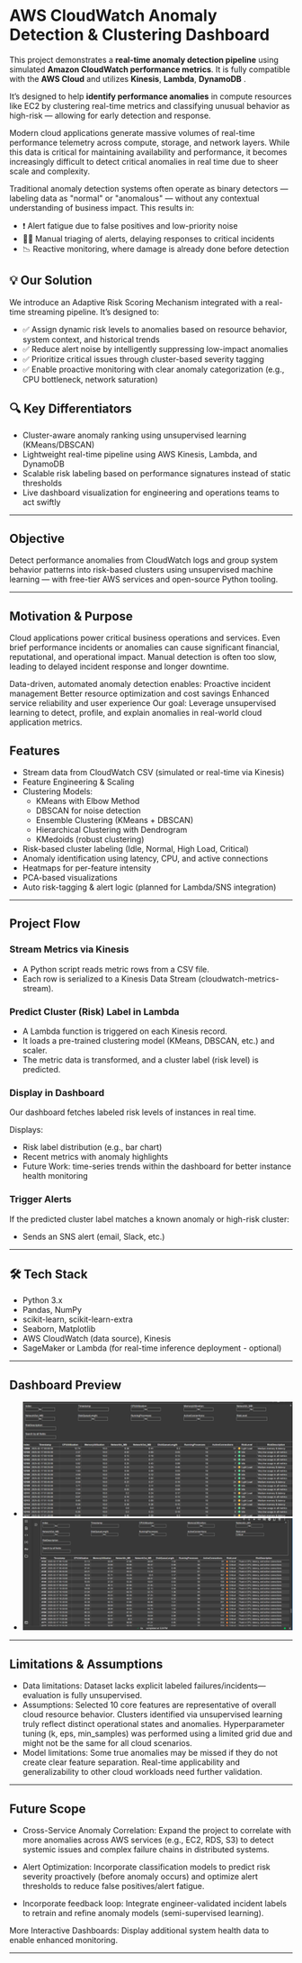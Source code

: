 # AWS CloudWatch Anomaly Detection & Clustering Dashboard

This project demonstrates a **real-time anomaly detection pipeline** using simulated **Amazon CloudWatch performance metrics**. It is fully compatible with the **AWS Cloud** and utilizes **Kinesis**, **Lambda**, **DynamoDB** .

It’s designed to help **identify performance anomalies** in compute resources like EC2 by clustering real-time metrics and classifying unusual behavior as high-risk — allowing for early detection and response.

Modern cloud applications generate massive volumes of real-time performance telemetry across compute, storage, and network layers. While this data is critical for maintaining availability and performance, it becomes increasingly difficult to detect critical anomalies in real time due to sheer scale and complexity.

Traditional anomaly detection systems often operate as binary detectors — labeling data as "normal" or "anomalous" — without any contextual understanding of business impact. This results in:
- ❗ Alert fatigue due to false positives and low-priority noise
- 🧍‍♂️ Manual triaging of alerts, delaying responses to critical incidents
- 📉 Reactive monitoring, where damage is already done before detection

## 💡 Our Solution
We introduce an Adaptive Risk Scoring Mechanism integrated with a real-time streaming pipeline. It’s designed to:
- ✅ Assign dynamic risk levels to anomalies based on resource behavior, system context, and historical trends
- ✅ Reduce alert noise by intelligently suppressing low-impact anomalies
- ✅ Prioritize critical issues through cluster-based severity tagging
- ✅ Enable proactive monitoring with clear anomaly categorization (e.g., CPU bottleneck, network saturation)

## 🔍 Key Differentiators
- Cluster-aware anomaly ranking using unsupervised learning (KMeans/DBSCAN)
- Lightweight real-time pipeline using AWS Kinesis, Lambda, and DynamoDB
- Scalable risk labeling based on performance signatures instead of static thresholds
- Live dashboard visualization for engineering and operations teams to act swiftly


---

## Objective

Detect performance anomalies from CloudWatch logs and group system behavior patterns into risk-based clusters using unsupervised machine learning — with free-tier AWS services and open-source Python tooling.

---

## Motivation & Purpose
Cloud applications power critical business operations and services.
Even brief performance incidents or anomalies can cause significant financial, reputational, and operational impact.
Manual detection is often too slow, leading to delayed incident response and longer downtime.


Data-driven, automated anomaly detection enables:
Proactive incident management
Better resource optimization and cost savings
Enhanced service reliability and user experience
Our goal: Leverage unsupervised learning to detect, profile, and explain anomalies in real-world cloud application metrics.

## Features

- Stream data from CloudWatch CSV (simulated or real-time via Kinesis)
- Feature Engineering & Scaling
- Clustering Models:
  - KMeans with Elbow Method
  - DBSCAN for noise detection
  - Ensemble Clustering (KMeans + DBSCAN)
  - Hierarchical Clustering with Dendrogram
  - KMedoids (robust clustering)
- Risk-based cluster labeling (Idle, Normal, High Load, Critical)
- Anomaly identification using latency, CPU, and active connections
- Heatmaps for per-feature intensity
- PCA-based visualizations
- Auto risk-tagging & alert logic (planned for Lambda/SNS integration)

---

## Project Flow
### Stream Metrics via Kinesis
- A Python script reads metric rows from a CSV file.
- Each row is serialized to a Kinesis Data Stream (cloudwatch-metrics-stream).

### Predict Cluster (Risk) Label in Lambda

- A Lambda function is triggered on each Kinesis record.
- It loads a pre-trained clustering model (KMeans, DBSCAN, etc.) and scaler.
- The metric data is transformed, and a cluster label (risk level) is predicted.

### Display in Dashboard
Our dashboard fetches labeled risk levels of instances in real time.

Displays:
- Risk label distribution (e.g., bar chart)
- Recent metrics with anomaly highlights
- Future Work: time-series trends within the dashboard for better instance health monitoring

### Trigger Alerts

If the predicted cluster label matches a known anomaly or high-risk cluster:
- Sends an SNS alert (email, Slack, etc.)



---

## 🛠️ Tech Stack

- Python 3.x
- Pandas, NumPy
- scikit-learn, scikit-learn-extra
- Seaborn, Matplotlib
- AWS CloudWatch (data source), Kinesis
- SageMaker or Lambda (for real-time inference deployment - optional)

---

## Dashboard Preview

- ![Dashboard Screenshot 1](dash1.png)
- ![Dashboard Screenshot 2](dash_2.png)

---

## Limitations & Assumptions

- Data limitations:
Dataset lacks explicit labeled failures/incidents—evaluation is fully unsupervised.
- Assumptions:
Selected 10 core features are representative of overall cloud resource behavior.
Clusters identified via unsupervised learning truly reflect distinct operational states and anomalies.
Hyperparameter tuning (k, eps, min_samples) was performed using a limited grid due and might not be the same for all cloud scenarios.
- Model limitations:
Some true anomalies may be missed if they do not create clear feature separation.
Real-time applicability and generalizability to other cloud workloads need further validation.

---

## Future Scope

- Cross-Service Anomaly Correlation:
Expand the project to correlate with more anomalies across AWS services (e.g., EC2, RDS, S3) to detect systemic issues and complex failure chains in distributed systems.


- Alert Optimization:
Incorporate classification models to predict risk severity proactively (before anomaly occurs) and optimize alert thresholds to reduce false positives/alert fatigue.


- Incorporate feedback loop: 
Integrate engineer-validated incident labels to retrain and refine anomaly models (semi-supervised learning).


More Interactive Dashboards: Display additional system health data to enable enhanced monitoring.

---


